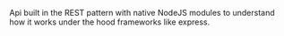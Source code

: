 Api built in the REST pattern with native NodeJS modules to understand how it works under the hood frameworks like express.

